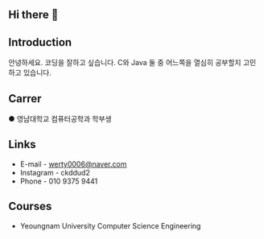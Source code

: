 ## Hi there 👋
## Introduction
안녕하세요.
코딩을 잘하고 싶습니다.
C와 Java 둘 중 어느쪽을 열심히 공부할지 고민하고 있습니다.

## Carrer
● 영남대학교 컴퓨터공학과 학부생

## Links
- E-mail  - werty0006@naver.com
- Instagram - ckddud2
- Phone - 010 9375 9441

## Courses
- Yeoungnam University Computer Science Engineering 
<!--
**cyworld1450/cyworld1450** is a ✨ _special_ ✨ repository because its `README.md` (this file) appears on your GitHub profile.

Here are some ideas to get you started:

- 🔭 I’m currently working on ...
- 🌱 I’m currently learning ...
- 👯 I’m looking to collaborate on ...
- 🤔 I’m looking for help with ...
- 💬 Ask me about ...
- 📫 How to reach me: ...
- 😄 Pronouns: ...
- ⚡ Fun fact: ...
-->
